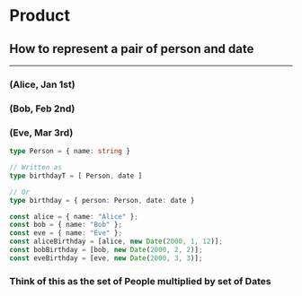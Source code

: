# Product

## How to represent a pair of person and date

___

### (Alice, Jan 1st)

### (Bob, Feb 2nd)

### (Eve, Mar 3rd)

``` typescript
type Person = { name: string }

// Written as
type birthdayT = [ Person, date ]

// Or
type birthday = { person: Person, date: date }

const alice = { name: "Alice" };
const bob = { name: "Bob" };
const eve = { name: "Eve" };
const aliceBirthday = [alice, new Date(2000, 1, 12)];
const bobBirthday = [bob, new Date(2000, 2, 2)];
const eveBirthday = [eve, new Date(2000, 3, 3)];
```

### Think of this as the set of People multiplied by set of Dates
